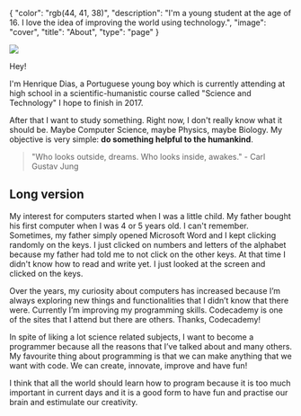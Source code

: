 {
  "color": "rgb(44, 41, 38)",
  "description": "I'm a young student at the age of 16. I love the idea of improving the world using technology.",
  "image": "cover",
  "title": "About",
  "type": "page"
}

<img src="/henrique.png" class="right">

Hey!

I'm Henrique Dias, a Portuguese young boy which is currently attending at high school in a scientific-humanistic course called "Science and Technology" I hope to finish in 2017.

After that I want to study something. Right now, I don't really know what it should be. Maybe Computer Science, maybe Physics, maybe Biology. My objective is very simple: **do something helpful to the humankind**.

> "Who looks outside, dreams. Who looks inside, awakes." - Carl Gustav Jung

## Long version

My interest for computers started when I was a little child. My father bought his first computer when I was 4 or 5 years old. I can't remember. Sometimes, my father simply opened Microsoft Word and I kept clicking randomly on the keys. I just clicked on numbers and letters of the alphabet because my father had told me to not click on the other keys. At that time I didn't know how to read and write yet. I just looked at the screen and clicked on the keys.

Over the years, my curiosity about computers has increased because I’m always exploring new things and functionalities that I didn’t know that there were. Currently I’m improving my programming skills. Codecademy is one of the sites that I attend but there are others. Thanks, Codecademy!

In spite of liking a lot science related subjects, I want to become a programmer because all the reasons that I’ve talked about and many others. My favourite thing about programming is that we can make anything that we want with code. We can create, innovate, improve and have fun!  

I think that all the world should learn how to program because it is too much important in current days and it is a good form to have fun and practise our brain and estimulate our creativity.
